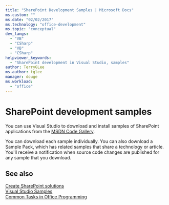 ```yaml
---
title: "SharePoint Development Samples | Microsoft Docs"
ms.custom: ""
ms.date: "02/02/2017"
ms.technology: "office-development"
ms.topic: "conceptual"
dev_langs: 
  - "VB"
  - "CSharp"
  - "VB"
  - "CSharp"
helpviewer_keywords: 
  - "SharePoint development in Visual Studio, samples"
author: TerryGLee
ms.author: tglee
manager: douge
ms.workload: 
  - "office"
---
```

# SharePoint development samples
  You can use Visual Studio to download and install samples of SharePoint applications from the [MSDN Code Gallery](http://go.microsoft.com/fwlink/?LinkId=254185).  
  
 You can download each sample individually. You can also download a Sample Pack, which has related samples that share a technology or article. You'll receive a notification when source code changes are published for any sample that you download.  
  
## See also
 [Create SharePoint solutions](../sharepoint/create-sharepoint-solutions.md)   
 [Visual Studio Samples](http://go.microsoft.com/fwlink/?LinkId=150928)   
 [Common Tasks in Office Programming](../vsto/common-tasks-in-office-programming.md)  
